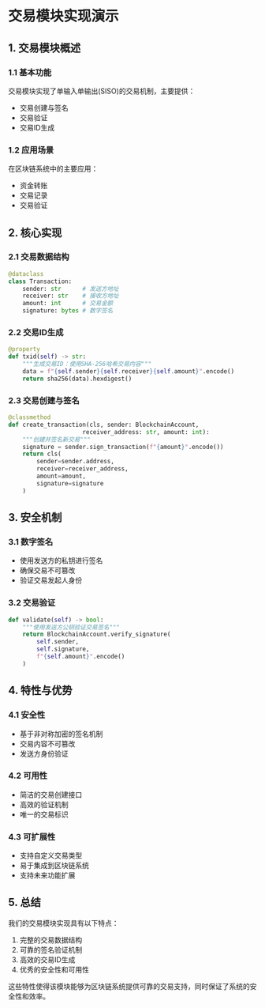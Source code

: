 # 交易模块实现演示

## 1. 交易模块概述

### 1.1 基本功能
交易模块实现了单输入单输出(SISO)的交易机制，主要提供：
- 交易创建与签名
- 交易验证
- 交易ID生成

### 1.2 应用场景
在区块链系统中的主要应用：
- 资金转账
- 交易记录
- 交易验证

## 2. 核心实现

### 2.1 交易数据结构
```python
@dataclass
class Transaction:
    sender: str      # 发送方地址
    receiver: str    # 接收方地址
    amount: int      # 交易金额
    signature: bytes # 数字签名
```

### 2.2 交易ID生成
```python
@property
def txid(self) -> str:
    """生成交易ID：使用SHA-256哈希交易内容"""
    data = f"{self.sender}{self.receiver}{self.amount}".encode()
    return sha256(data).hexdigest()
```

### 2.3 交易创建与签名
```python
@classmethod
def create_transaction(cls, sender: BlockchainAccount, 
                     receiver_address: str, amount: int):
    """创建并签名新交易"""
    signature = sender.sign_transaction(f"{amount}".encode())
    return cls(
        sender=sender.address,
        receiver=receiver_address,
        amount=amount,
        signature=signature
    )
```

## 3. 安全机制

### 3.1 数字签名
- 使用发送方的私钥进行签名
- 确保交易不可篡改
- 验证交易发起人身份

### 3.2 交易验证
```python
def validate(self) -> bool:
    """使用发送方公钥验证交易签名"""
    return BlockchainAccount.verify_signature(
        self.sender,
        self.signature,
        f"{self.amount}".encode()
    )
```

## 4. 特性与优势

### 4.1 安全性
- 基于非对称加密的签名机制
- 交易内容不可篡改
- 发送方身份验证

### 4.2 可用性
- 简洁的交易创建接口
- 高效的验证机制
- 唯一的交易标识

### 4.3 可扩展性
- 支持自定义交易类型
- 易于集成到区块链系统
- 支持未来功能扩展

## 5. 总结

我们的交易模块实现具有以下特点：
1. 完整的交易数据结构
2. 可靠的签名验证机制
3. 高效的交易ID生成
4. 优秀的安全性和可用性

这些特性使得该模块能够为区块链系统提供可靠的交易支持，同时保证了系统的安全性和效率。